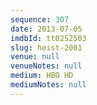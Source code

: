 ```yaml
---
sequence: 307
date: 2013-07-05
imdbId: tt0252503
slug: heist-2001
venue: null
venueNotes: null
medium: HBO HD
mediumNotes: null
---
```

